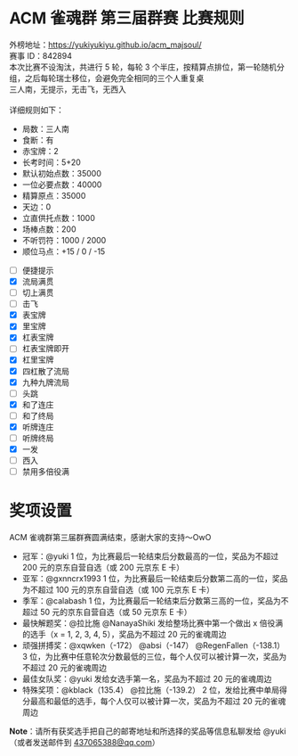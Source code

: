 ACM 雀魂群 第三届群赛 比赛规则
===
外榜地址：https://yukiyukiyu.github.io/acm_majsoul/<br>
赛事 ID：842894<br>
本次比赛不设淘汰，共进行 5 轮，每轮 3 个半庄，按精算点排位，第一轮随机分组，之后每轮瑞士移位，会避免完全相同的三个人重复桌<br>
三人南，无提示，无击飞，无西入<br>
<br>
详细规则如下：
- 局数：三人南
- 食断：有
- 赤宝牌：2
- 长考时间：5+20
- 默认初始点数：35000
- 一位必要点数：40000
- 精算原点：35000
- 天边：0
- 立直供托点数：1000
- 场棒点数：200
- 不听罚符：1000 / 2000
- 顺位马点：+15 / 0 / -15
- [ ] 便捷提示
- [x] 流局满贯
- [ ] 切上满贯
- [ ] 击飞
- [x] 表宝牌
- [x] 里宝牌
- [x] 杠表宝牌
- [ ] 杠表宝牌即开
- [x] 杠里宝牌
- [x] 四杠散了流局
- [x] 九种九牌流局
- [ ] 头跳
- [x] 和了连庄
- [ ] 和了终局
- [x] 听牌连庄
- [ ] 听牌终局
- [x] 一发
- [ ] 西入
- [ ] 禁用多倍役满

奖项设置
===
ACM 雀魂群第三届群赛圆满结束，感谢大家的支持～OwO
- 冠军：@yuki 
1 位，为比赛最后一轮结束后分数最高的一位，奖品为不超过 200 元的京东自营自选（或 200 元京东 E 卡）
- 亚军：@gxnncrx1993
1 位，为比赛最后一轮结束后分数第二高的一位，奖品为不超过 100 元的京东自营自选（或 100 元京东 E 卡）
- 季军：@calabash
1 位，为比赛最后一轮结束后分数第三高的一位，奖品为不超过 50 元的京东自营自选（或 50 元京东 E 卡）
- 最快解题奖：@拉比施 @NanayaShiki
发给整场比赛中第一个做出 x 倍役满的选手（x = 1, 2, 3, 4, 5），奖品为不超过 20 元的雀魂周边
- 顽强拼搏奖：@xqwken（-172） @absi（-147） @RegenFallen（-138.1）
3 位，为比赛中任意轮次分数最低的三位，每个人仅可以被计算一次，奖品为不超过 20 元的雀魂周边
- 最佳女队奖：@yuki
发给女选手第一名，奖品为不超过 20 元的雀魂周边
- 特殊奖项：@kblack（135.4） @拉比施（-139.2）
2 位，发给比赛中单局得分最高和最低的选手，每个人仅可以被计算一次，奖品为不超过 20 元的雀魂周边

**Note**：请所有获奖选手把自己的邮寄地址和所选择的奖品等信息私聊发给 @yuki（或者发送邮件到 437065388@qq.com）
